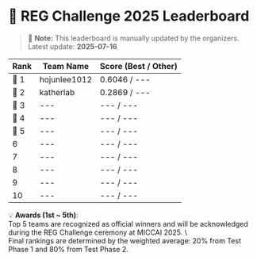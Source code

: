 # 🏅 REG Challenge 2025 Leaderboard

> 📌 **Note:** This leaderboard is manually updated by the organizers.  
> Latest update: **2025-07-16**

| Rank | Team Name        | Score (Best / Other) |
|------|------------------|--------------------|
| 🥇 1 | hojunlee1012          | 0.6046 / ---          |
| 🥈 2 | katherlab          | 0.2869 / ---        |
| 🥉 3 | ---          | --- / ---        |
| 🏅 4 | ---          | --- / ---        | 
| 🏅 5 | ---          | --- / ---        |
| 6    | ---          | --- / ---        |
| 7    | ---          | --- / ---        |
| 8    | ---          | --- / ---        |
| 9    | ---          | --- / ---        |
| 10   | ---          | --- / ---        |

💡 **Awards (1st ~ 5th)**:  
Top 5 teams are recognized as official winners and will be acknowledged during the REG Challenge ceremony at MICCAI 2025. \\  
Final rankings are determined by the weighted average: 20% from Test Phase 1 and 80% from Test Phase 2.  

